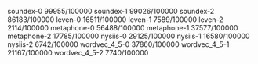 soundex-0 99955/100000
soundex-1 99026/100000
soundex-2 86183/100000
leven-0 16511/100000
leven-1 7589/100000
leven-2 2114/100000
metaphone-0 56488/100000
metaphone-1 37577/100000
metaphone-2 17785/100000
nysiis-0 29125/100000
nysiis-1 16580/100000
nysiis-2 6742/100000
wordvec_4_5-0 37860/100000
wordvec_4_5-1 21167/100000
wordvec_4_5-2 7740/100000
